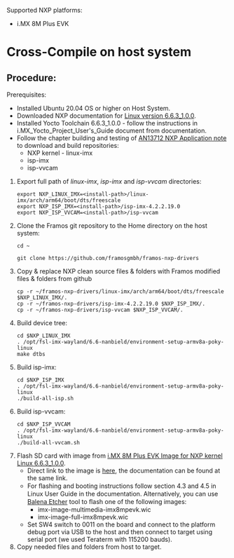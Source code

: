 Supported NXP platforms:
  - i.MX 8M Plus EVK

# Cross-Compile on host system
## Procedure:
Prerequisites:
- Installed Ubuntu 20.04 OS or higher on Host System.
- Downloaded NXP documentation for [Linux version 6.6.3_1.0.0](https://www.nxp.com/design/design-center/software/embedded-software/i-mx-software/embedded-linux-for-i-mx-applications-processors:IMXLINUX).
- Installed Yocto Toolchain 6.6.3_1.0.0 - follow the instructions in i.MX_Yocto_Project_User's_Guide document from documentation.
- Follow the chapter building and testing of [AN13712 NXP Application note](https://docs.nxp.com/bundle/AN13712/page/topics/build_and_test.html) to download and build repositories:
   - NXP kernel - linux-imx
   - isp-imx
   - isp-vvcam

1. Export full path of *linux-imx*, *isp-imx* and *isp-vvcam* directories:
    ```
    export NXP_LINUX_IMX=<install-path>/linux-imx/arch/arm64/boot/dts/freescale
    export NXP_ISP_IMX=<install-path>/isp-imx-4.2.2.19.0
    export NXP_ISP_VVCAM=<install-path>/isp-vvcam
    ```
2. Clone the Framos git repository to the Home directory on the host system:
    ```
    cd ~
    
    git clone https://github.com/framosgmbh/framos-nxp-drivers
    ```
3. Copy & replace NXP clean source files & folders with Framos modified files & folders from github
    ```
    cp -r ~/framos-nxp-drivers/linux-imx/arch/arm64/boot/dts/freescale $NXP_LINUX_IMX/.
    cp -r ~/framos-nxp-drivers/isp-imx-4.2.2.19.0 $NXP_ISP_IMX/.
    cp -r ~/framos-nxp-drivers/isp-vvcam $NXP_ISP_VVCAM/.
    ```
4. Build device tree:
    ```
    cd $NXP_LINUX_IMX
    . /opt/fsl-imx-wayland/6.6-nanbield/environment-setup-armv8a-poky-linux
    make dtbs
    ```
5. Build isp-imx:
    ```
    cd $NXP_ISP_IMX
    . /opt/fsl-imx-wayland/6.6-nanbield/environment-setup-armv8a-poky-linux
   ./build-all-isp.sh
    ```
6. Build isp-vvcam:
    ```
    cd $NXP_ISP_VVCAM
    . /opt/fsl-imx-wayland/6.6-nanbield/environment-setup-armv8a-poky-linux
   ./build-all-vvcam.sh
    ```
7. Flash SD card with image from [i.MX 8M Plus EVK Image for NXP kernel Linux 6.6.3_1.0.0](https://www.nxp.com/design/software/embedded-software/i-mx-software/embedded-linux-for-i-mx-applications-processors:IMXLINUX).
   - Direct link to the image is [here](https://www.nxp.com/webapp/sps/download/license.jsp?colCode=L6.6.3_1.0.0_MX8MP&appType=file1&DOWNLOAD_ID=null), the documentation can be found at the same link.
   - For ﬂashing and booting instructions follow section 4.3 and 4.5 in Linux User Guide in the documentation. Alternatively, you can use [Balena Etcher](https://etcher.balena.io/) tool to ﬂash one of the following images:
       - imx-image-multimedia-imx8mpevk.wic
       - imx-image-full-imx8mpevk.wic
   - Set SW4 switch to 0011 on the board and connect to the platform debug port via USB to the host and then connect to target using serial port (we used Teraterm with 115200 bauds).
8. Copy needed files and folders from host to target.
